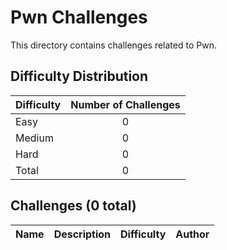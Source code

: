 # Pwn Challenges
This directory contains challenges related to Pwn.

## Difficulty Distribution
| Difficulty | Number of Challenges |
| ---------- |:--------------------:|
| Easy | 0 |
| Medium | 0 |
| Hard | 0 |
| Total | 0 |

## Challenges (0 total)
| Name | Description | Difficulty | Author |
| ---- | ----------- | ---------- | ------ |

